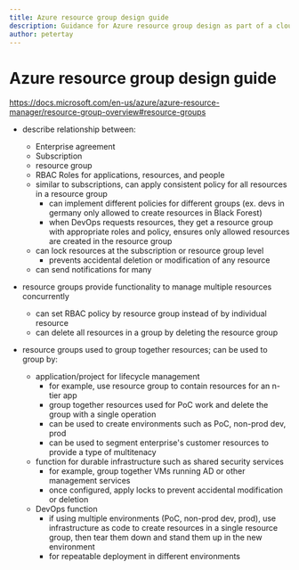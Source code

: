 ```yaml
---
title: Azure resource group design guide
description: Guidance for Azure resource group design as part of a cloud adoption strategy
author: petertay
---
```


# Azure resource group design guide

 https://docs.microsoft.com/en-us/azure/azure-resource-manager/resource-group-overview#resource-groups
- describe relationship between:
    - Enterprise agreement
    - Subscription
    - resource group
    - RBAC Roles for applications, resources, and people
    - similar to subscriptions, can apply consistent policy for all resources in a resource group
        - can implement different policies for different groups (ex. devs in germany only allowed to create resources in Black Forest)
        - when DevOps requests resources, they get a resource group with appropriate roles and policy, ensures only allowed resources are created in the resource group
    - can lock resources at the subscription or resource group level
        - prevents accidental deletion or modification of any resource 
    - can send notifications for many 

- resource groups provide functionality to manage multiple resources concurrently
    - can set RBAC policy by resource group instead of by individual resource
    - can delete all resources in a group by deleting the resource group

- resource groups used to group together resources; can be used to group by:
    - application/project for lifecycle management
        - for example, use resource group to contain resources for an n-tier app
        - group together resources used for PoC work and delete the group with a single operation
        - can be used to create environments such as PoC, non-prod dev, prod
        - can be used to segment enterprise's customer resources to provide a type of multitenacy
    - function for durable infrastructure such as shared security services
        - for example, group together VMs running AD or other management services
        - once configured, apply locks to prevent accidental modification or deletion
    - DevOps function
        - if using multiple environments (PoC, non-prod dev, prod), use infrastructure as code to create resources in a single resource group, then tear them down and stand them up in the new environment
        - for repeatable deployment in different environments
